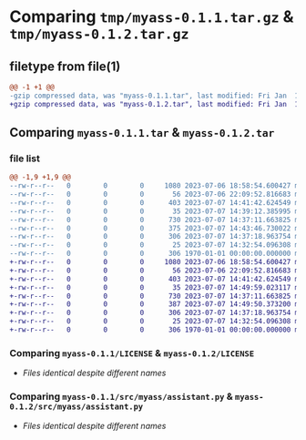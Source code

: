 # Comparing `tmp/myass-0.1.1.tar.gz` & `tmp/myass-0.1.2.tar.gz`

## filetype from file(1)

```diff
@@ -1 +1 @@
-gzip compressed data, was "myass-0.1.1.tar", last modified: Fri Jan  1 00:00:00 2016, max compression
+gzip compressed data, was "myass-0.1.2.tar", last modified: Fri Jan  1 00:00:00 2016, max compression
```

## Comparing `myass-0.1.1.tar` & `myass-0.1.2.tar`

### file list

```diff
@@ -1,9 +1,9 @@
--rw-r--r--   0        0        0     1080 2023-07-06 18:58:54.600427 myass-0.1.1/LICENSE
--rw-r--r--   0        0        0       56 2023-07-06 22:09:52.816683 myass-0.1.1/README.md
--rw-r--r--   0        0        0      403 2023-07-07 14:41:42.624549 myass-0.1.1/pyproject.toml
--rw-r--r--   0        0        0       35 2023-07-07 14:39:12.385995 myass-0.1.1/src/myass/__init__.py
--rw-r--r--   0        0        0      730 2023-07-07 14:37:11.663825 myass-0.1.1/src/myass/assistant.py
--rw-r--r--   0        0        0      375 2023-07-07 14:43:46.730022 myass-0.1.1/src/myass/cli.py
--rw-r--r--   0        0        0      306 2023-07-07 14:37:18.963754 myass-0.1.1/src/myass/config.py
--rw-r--r--   0        0        0       25 2023-07-07 14:32:54.096308 myass-0.1.1/src/myass/config_default.yaml
--rw-r--r--   0        0        0      306 1970-01-01 00:00:00.000000 myass-0.1.1/PKG-INFO
+-rw-r--r--   0        0        0     1080 2023-07-06 18:58:54.600427 myass-0.1.2/LICENSE
+-rw-r--r--   0        0        0       56 2023-07-06 22:09:52.816683 myass-0.1.2/README.md
+-rw-r--r--   0        0        0      403 2023-07-07 14:41:42.624549 myass-0.1.2/pyproject.toml
+-rw-r--r--   0        0        0       35 2023-07-07 14:49:59.023117 myass-0.1.2/src/myass/__init__.py
+-rw-r--r--   0        0        0      730 2023-07-07 14:37:11.663825 myass-0.1.2/src/myass/assistant.py
+-rw-r--r--   0        0        0      387 2023-07-07 14:49:50.373200 myass-0.1.2/src/myass/cli.py
+-rw-r--r--   0        0        0      306 2023-07-07 14:37:18.963754 myass-0.1.2/src/myass/config.py
+-rw-r--r--   0        0        0       25 2023-07-07 14:32:54.096308 myass-0.1.2/src/myass/config_default.yaml
+-rw-r--r--   0        0        0      306 1970-01-01 00:00:00.000000 myass-0.1.2/PKG-INFO
```

### Comparing `myass-0.1.1/LICENSE` & `myass-0.1.2/LICENSE`

 * *Files identical despite different names*

### Comparing `myass-0.1.1/src/myass/assistant.py` & `myass-0.1.2/src/myass/assistant.py`

 * *Files identical despite different names*

